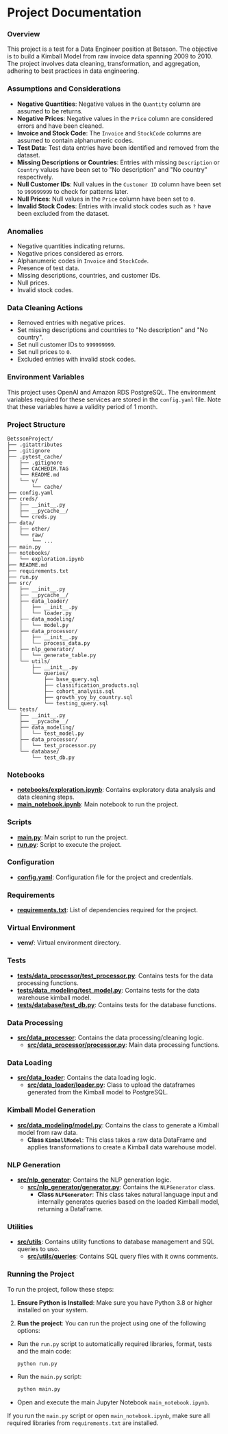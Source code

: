 # Project Documentation

### Overview
This project is a test for a Data Engineer position at Betsson. The objective is to build a Kimball Model from raw invoice data spanning 2009 to 2010. The project involves data cleaning, transformation, and aggregation, adhering to best practices in data engineering.

### Assumptions and Considerations
- **Negative Quantities**: Negative values in the `Quantity` column are assumed to be returns.
- **Negative Prices**: Negative values in the `Price` column are considered errors and have been cleaned.
- **Invoice and Stock Code**: The `Invoice` and `StockCode` columns are assumed to contain alphanumeric codes.
- **Test Data**: Test data entries have been identified and removed from the dataset.
- **Missing Descriptions or Countries**: Entries with missing `Description` or `Country` values have been set to "No description" and "No country" respectively.
- **Null Customer IDs**: Null values in the `Customer ID` column have been set to `999999999` to check for patterns later.
- **Null Prices**: Null values in the `Price` column have been set to `0`.
- **Invalid Stock Codes**: Entries with invalid stock codes such as `?` have been excluded from the dataset.

### Anomalies
- Negative quantities indicating returns.
- Negative prices considered as errors.
- Alphanumeric codes in `Invoice` and `StockCode`.
- Presence of test data.
- Missing descriptions, countries, and customer IDs.
- Null prices.
- Invalid stock codes.

### Data Cleaning Actions
- Removed entries with negative prices.
- Set missing descriptions and countries to "No description" and "No country".
- Set null customer IDs to `999999999`.
- Set null prices to `0`.
- Excluded entries with invalid stock codes.

### Environment Variables

This project uses OpenAI and Amazon RDS PostgreSQL. The environment variables required for these services are stored in the `config.yaml` file. Note that these variables have a validity period of 1 month.

### Project Structure

```plaintext
BetssonProject/
├── .gitattributes
├── .gitignore
├── .pytest_cache/
│   ├── .gitignore
│   ├── CACHEDIR.TAG
│   └── README.md
│   └── v/
│       └── cache/
├── config.yaml
├── creds/
│   ├── __init__.py
│   ├── __pycache__/
│   └── creds.py
├── data/
│   ├── other/
│   └── raw/
│       └── ...
├── main.py
├── notebooks/
│   └── exploration.ipynb
├── README.md
├── requirements.txt
├── run.py
├── src/
│   ├── __init__.py
│   ├── __pycache__/
│   ├── data_loader/
│   │   ├── __init__.py
│   │   └── loader.py
│   ├── data_modeling/
│   │   └── model.py
│   ├── data_processor/
│   │   ├── __init__.py
│   │   └── process_data.py
│   ├── nlp_generator/
│   │   └── generate_table.py
│   └── utils/
│       ├── __init__.py
│       └── queries/
│           ├── base_query.sql
│           ├── classification_products.sql
│           ├── cohort_analysis.sql
│           ├── growth_yoy_by_country.sql
│           └── testing_query.sql
└── tests/
    ├── __init__.py
    ├── __pycache__/
    ├── data_modeling/
    │   └── test_model.py
    ├── data_processor/
    │   └── test_processor.py
    └── database/
        └── test_db.py
```

### Notebooks
- **[notebooks/exploration.ipynb](notebooks/exploration.ipynb)**: Contains exploratory data analysis and data cleaning steps.
- **[main_notebook.ipynb](main_notebook.ipynb)**: Main notebook to run the project.

### Scripts
- **[main.py](main.py)**: Main script to run the project.
- **[run.py](run.py)**: Script to execute the project.

### Configuration
- **[config.yaml](config.yaml)**: Configuration file for the project and credentials.

### Requirements
- **[requirements.txt](requirements.txt)**: List of dependencies required for the project.

### Virtual Environment
- **venv/**: Virtual environment directory.

### Tests
- **[tests/data_processor/test_processor.py](tests/data_processor/test_processor.py)**: Contains tests for the data processing functions.
- **[tests/data_modeling/test_model.py](tests/data_modeling/test_model.py)**: Contains tests for the data warehouse kimball model.
- **[tests/database/test_db.py](tests/database/test_db.py)**: Contains tests for the database functions.

### Data Processing
- **[src/data_processor](src/data_processor)**: Contains the data processing/cleaning logic.
  - **[src/data_processor/processor.py](src/data_processor/processor.py)**: Main data processing functions.

### Data Loading
- **[src/data_loader](src/data_loader)**: Contains the data loading logic.
  - **[src/data_loader/loader.py](src/data_loader/loader.py)**: Class to upload the dataframes generated from the Kimball model to PostgreSQL.

### Kimball Model Generation
- **[src/data_modeling/model.py](src/data_modeling/model.py)**: Contains the class to generate a Kimball model from raw data.
  - **Class `KimballModel`**: This class takes a raw data DataFrame and applies transformations to create a Kimball data warehouse model.

### NLP Generation
- **[src/nlp_generator](src/nlp_generator)**: Contains the NLP generation logic.
  - **[src/nlp_generator/generator.py](src/nlp_generator/generator.py)**: Contains the `NLPGenerator` class.
    - **Class `NLPGenerator`**: This class takes natural language input and internally generates queries based on the loaded Kimball model, returning a DataFrame.

### Utilities
- **[src/utils](src/utils)**: Contains utility functions to database management and SQL queries to uso.
  - **[src/utils/queries](src/utils/queries)**: Contains SQL query files with it owns comments.

### Running the Project

To run the project, follow these steps:

1. **Ensure Python is Installed**: Make sure you have Python 3.8 or higher installed on your system.

2. **Run the project**: You can run the project using one of the following options:

  - Run the `run.py` script to automatically required libraries, format, tests and the main code:
    ```sh
    python run.py
    ```

  - Run the `main.py` script:

    ```sh
    python main.py
    ```

  - Open and execute the main Jupyter Notebook `main_notebook.ipynb`.

If you run the `main.py` script or open `main_notebook.ipynb`, make sure all required libraries from `requirements.txt` are installed.
